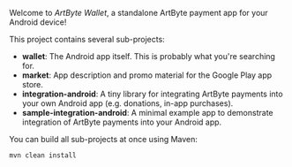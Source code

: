 Welcome to _ArtByte Wallet_, a standalone ArtByte payment app for your Android device!

This project contains several sub-projects:

 * __wallet__:
     The Android app itself. This is probably what you're searching for.
 * __market__:
     App description and promo material for the Google Play app store.
 * __integration-android__:
     A tiny library for integrating ArtByte payments into your own Android app
     (e.g. donations, in-app purchases).
 * __sample-integration-android__:
     A minimal example app to demonstrate integration of ArtByte payments into
     your Android app.

You can build all sub-projects at once using Maven:

`mvn clean install`
